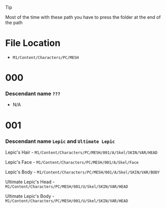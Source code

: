 

>[!TIP]
> Most of the time with these path you have to press the folder at the end of the path
>
>
>



# File Location 

* `M1/Content/Characters/PC/MESH`


# 000
### Descendant name `???`
- N/A 


# 001
### Descendant name `Lepic` and ` Ultimate Lepic `
 
 
 Lepic's Hair - `M1/Content/Characters/PC/MESH/001/A/Skel/SKIN/VAR/HEAD`
 
 
 Lepic's Face - `M1/Content/Characters/PC/MESH/001/A/Skel/Face`


 Lepic's Body - `M1/Content/Characters/PC/MESH/001/A/Skel/SKIN/VAR/BODY`


 Ultimate Lepic's Head - `M1/Content/Characters/PC/MESH/001/U/Skel/SKIN/VAR/HEAD`


Ultimate Lepic's Body - `M1/Content/Characters/PC/MESH/001/U/Skel/SKIN/VAR/HEAD`
